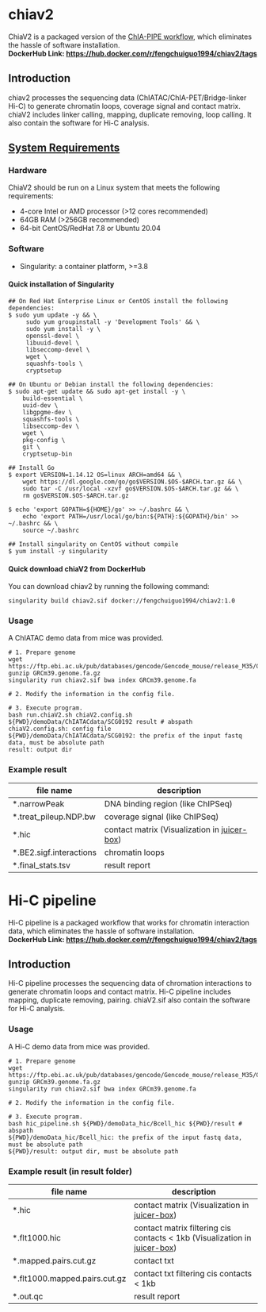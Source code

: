 # chiav2

ChiaV2 is a packaged version of the [ChIA-PIPE workflow](https://github.com/TheJacksonLaboratory/ChIA-PIPE), which eliminates the hassle of software installation. <br/>
**DockerHub Link: https://hub.docker.com/r/fengchuiguo1994/chiav2/tags**

##  Introduction
chiav2 processes the sequencing data (ChIATAC/ChIA-PET/Bridge-linker Hi-C) to generate chromatin loops, coverage signal and contact matrix. chiaV2 includes linker calling, mapping, duplicate removing, loop calling. It also contain the software for Hi-C analysis.

##  [System Requirements](https://sylabs.io/guides/3.8/admin-guide/installation.html)
###   Hardware
ChiaV2 should be run on a Linux system that meets the following requirements:
* 4-core Intel or AMD processor (>12 cores recommended)
* 64GB RAM (>256GB recommended)
* 64-bit CentOS/RedHat 7.8 or Ubuntu 20.04

###   Software
* Singularity: a container platform, >=3.8

####   Quick installation of Singularity
```
## On Red Hat Enterprise Linux or CentOS install the following dependencies:
$ sudo yum update -y && \
     sudo yum groupinstall -y 'Development Tools' && \
     sudo yum install -y \
     openssl-devel \
     libuuid-devel \
     libseccomp-devel \
     wget \
     squashfs-tools \
     cryptsetup

## On Ubuntu or Debian install the following dependencies:
$ sudo apt-get update && sudo apt-get install -y \
    build-essential \
    uuid-dev \
    libgpgme-dev \
    squashfs-tools \
    libseccomp-dev \
    wget \
    pkg-config \
    git \
    cryptsetup-bin

## Install Go
$ export VERSION=1.14.12 OS=linux ARCH=amd64 && \
    wget https://dl.google.com/go/go$VERSION.$OS-$ARCH.tar.gz && \
    sudo tar -C /usr/local -xzvf go$VERSION.$OS-$ARCH.tar.gz && \
    rm go$VERSION.$OS-$ARCH.tar.gz

$ echo 'export GOPATH=${HOME}/go' >> ~/.bashrc && \
    echo 'export PATH=/usr/local/go/bin:${PATH}:${GOPATH}/bin' >> ~/.bashrc && \
    source ~/.bashrc

## Install singularity on CentOS without compile
$ yum install -y singularity
```

####   Quick download chiaV2 from DockerHub
You can download chiav2 by running the following command:
```
singularity build chiav2.sif docker://fengchuiguo1994/chiav2:1.0
```


### Usage
A ChIATAC demo data from mice was provided.
```
# 1. Prepare genome
wget https://ftp.ebi.ac.uk/pub/databases/gencode/Gencode_mouse/release_M35/GRCm39.genome.fa.gz
gunzip GRCm39.genome.fa.gz
singularity run chiav2.sif bwa index GRCm39.genome.fa

# 2. Modify the information in the config file.

# 3. Execute program.
bash run.chiaV2.sh chiaV2.config.sh ${PWD}/demoData/ChIATACdata/SCG0192 result # abspath
chiaV2.config.sh: config file
${PWD}/demoData/ChIATACdata/SCG0192: the prefix of the input fastq data, must be absolute path
result: output dir
```

###   Example result
| file name | description |
| ----------- | ----------- |
| *.narrowPeak | DNA binding region (like ChIPSeq) |
| *.treat_pileup.NDP.bw | coverage signal (like ChIPSeq) |
| *.hic | contact matrix (Visualization in [juicer-box](https://aidenlab.org/juicebox/))|
| *.BE2.sigf.interactions | chromatin loops |
| *.final_stats.tsv | result report |


# Hi-C pipeline

Hi-C pipeline is a packaged workflow that works for chromatin interaction data, which eliminates the hassle of software installation. <br/>
**DockerHub Link: https://hub.docker.com/r/fengchuiguo1994/chiav2/tags**

##  Introduction
Hi-C pipeline processes the sequencing data of chromation interactions to generate chromatin loops and contact matrix. Hi-C pipeline includes mapping, duplicate removing, pairing. chiaV2.sif also contain the software for Hi-C analysis.


### Usage
A Hi-C demo data from mice was provided.
```
# 1. Prepare genome
wget https://ftp.ebi.ac.uk/pub/databases/gencode/Gencode_mouse/release_M35/GRCm39.genome.fa.gz
gunzip GRCm39.genome.fa.gz
singularity run chiav2.sif bwa index GRCm39.genome.fa

# 2. Modify the information in the config file.

# 3. Execute program.
bash hic_pipeline.sh ${PWD}/demoData_hic/Bcell_hic ${PWD}/result # abspath
${PWD}/demoData_hic/Bcell_hic: the prefix of the input fastq data, must be absolute path
${PWD}/result: output dir, must be absolute path
```

###   Example result (in result folder)
| file name | description |
| ----------- | ----------- |
| *.hic | contact matrix (Visualization in [juicer-box](https://aidenlab.org/juicebox/))|
| *.flt1000.hic | contact matrix filtering cis contacts < 1kb (Visualization in [juicer-box](https://aidenlab.org/juicebox/))|
| *.mapped.pairs.cut.gz | contact txt|
| *.flt1000.mapped.pairs.cut.gz | contact txt filtering cis contacts < 1kb |
| *.out.qc | result report |

